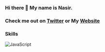 ### Hi there 👋 My name is Nasir. 

### Check me out on [Twitter](https://twitter.com/a_nasri8) or My [Website](https://www.sharifwebdev.com/)


### Skills
![JavaScript](https://img.icons8.com/color/48/000000/javascript.png")




<!--
**abdinaa17/abdinaa17** is a ✨ _special_ ✨ repository because its `README.md` (this file) appears on your GitHub profile.

Here are some ideas to get you started:

- 🔭 I’m currently working on ...
- 🌱 I’m currently learning ...
- 👯 I’m looking to collaborate on ...
- 🤔 I’m looking for help with ...
- 💬 Ask me about ...
- 📫 How to reach me: ...
- 😄 Pronouns: ...
- ⚡ Fun fact: ...
-->

